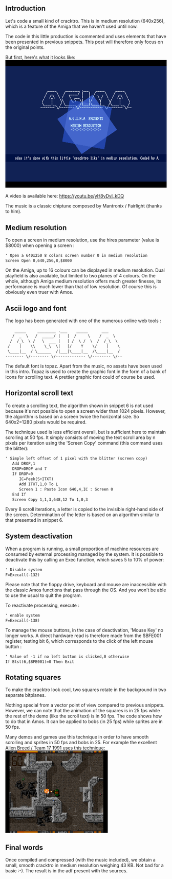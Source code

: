 ## Introduction

Let's code a small kind of cracktro. This is in medium resolution (640x256), which is a feature of the Amiga that we haven't used until now.

The code in this little production is commented and uses elements that have been presented in previous snippets.
This post will therefore only focus on the original points.

But first, here's what it looks like:
![Classical Amiga Joysticks](readImg/mediumRes.png)

A video is available here: https://youtu.be/yH8yDvl_kDQ

The music is a classic chiptune composed by Mantronix / Fairlight (thanks to him).

## Medium resolution

To open a screen in medium resolution, use the hires parameter (value is $8000) when opening a screen :
```
' Open a 640x250 8 colors screen number 0 in medium resolution
Screen Open 0,640,256,8,$8000
```

On the Amiga, up to 16 colours can be displayed in medium resolution. Dual playfield is also available, but limited to two planes of 4 colours.
On the whole, although Amiga medium resolution offers much greater finesse, its performance is much lower than that of low resolution.
Of course this is obviously even truer with Amos.

## Ascii logo and font

The logo has been generated with one of the numerous online web tools :

```
    _____     ________ .___    _____      ___
   /  _  \   /  _____/ |   |  /     \    /  _  \
  /  /_\  \ /   \  ___ |   | /  \ /  \  /  /_\  \
 /    |    \\    \_\  \|   |/    Y    \/    |    \
 \____|__  / \______  /|___|\____|__  /\____|__  /
-------- \/-------- \/------------- \/-------- \/--
```

The default font is topaz. Apart from the music, no assets have been used in this intro. Topaz is used to create the graphic font in the form of a bank of icons for scrolling text. A prettier graphic font could of course be used.


## Horizontal scroll text

To create a scrolling text, the algorithm shown in snippet 6 is not used because it's not possible to open a screen wider than 1024 pixels. 
However, the algorithm is based on a screen twice the horizontal size. So 640x2=1280 pixels would be required.

The technique used is less efficient overall, but is sufficient here to maintain scrolling at 50 fps.
It simply consists of moving the text scroll area by n pixels per iteration using the 'Screen Copy' command (this command uses the blitter):
```
' Simple left offset of 1 pixel with the blitter (screen copy) 
   Add DROP,1
   DROP=DROP and 7
   If DROP=0
      IC=Peek(S+ITXT)
      Add ITXT,1,0 To L
      Screen 1 : Paste Icon 640,4,IC : Screen 0
   End If 
   Screen Copy 1,1,3,648,12 To 1,0,3
```
Every 8 scroll iterations, a letter is copied to the invisible right-hand side of the screen.
Determination of the letter is based on an algorithm similar to that presented in snippet 6.

## System deactivation

When a program is running, a small proportion of machine resources are consumed by external processing managed by the system.
It is possible to deactivate this by calling an Exec function, which saves 5 to 10% of power:
```
' Disable system 
F=Execall(-132) 
```

Please note that the floppy drive, keyboard and mouse are inaccessible with the classic Amos functions that pass through the OS. And you won't be able to use the usual <control C> to quit the program.

To reactivate processing, execute :
```
' enable system
F=Execall(-138) 
```

To manage the mouse buttons, in the case of deactivation, 'Mouse Key' no longer works. A direct hardware read is therefore made from the $BFE001 register, testing bit 6, which corresponds to the click of the left mouse button :
```
' Value of -1 if no left button is clicked,0 otherwise
If Btst(6,$BFE001)=0 Then Exit 
```

## Rotating squares

To make the cracktro look cool, two squares rotate in the background in two separate bitplanes. 

Nothing special from a vector point of view compared to previous snippets. 
However, we can note that the animation of the squares is in 25 fps while the rest of the demo (like the scroll text) is in 50 fps. The code shows how to do that in Amos.
It can be applied to bobs (in 25 fps) while sprites are in 50 fps.

Many demos and games use this technique in order to have smooth scrolling and sprites in 50 fps and bobs in 25. For example the excellent Alien Breed / Team 17 1991 uses this technique:
![Aliens in 25 fps, scroll in 50](readImg/alienB.png)


## Final words

Once compiled and compressed (with the music included), we obtain a small, smooth cracktro in medium resolution weighing 43 KB. 
Not bad for a basic :-).
The result is in the adf present with the sources.


